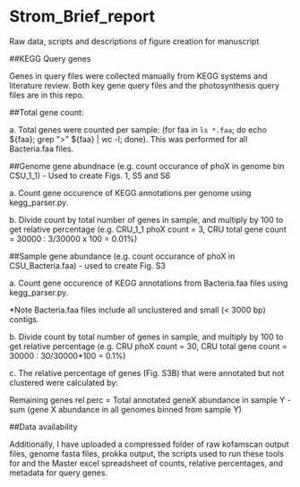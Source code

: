 # Strom_Brief_report
Raw data, scripts and descriptions of figure creation for manuscript

##KEGG Query genes

Genes in query files were collected manually from KEGG systems and literature review. Both key gene query files and the photosynthesis query files are in this repo. 

##Total gene count:

a. Total genes were counted per sample: (for faa in `ls *.faa`; do echo ${faa}; grep ">" ${faa} | wc -l; done). This was performed for all Bacteria.faa files.

##Genome gene abundnace (e.g. count occurance of phoX in genome bin CSU_1_1) - Used to create Figs. 1, S5 and S6

a. Count gene occurence of KEGG annotations per genome using kegg_parser.py. 

b. Divide count by total number of genes in sample, and multiply by 100 to get relative percentage (e.g. CRU_1_1 phoX count = 3, CRU total gene count = 30000 : 3/30000 x 100 = 0.01%)

##Sample gene abundance (e.g. count occurance of phoX in CSU_Bacteria.faa) - used to create Fig. S3

a. Count gene occurence of KEGG annotations from Bacteria.faa files using kegg_parser.py. 

*Note Bacteria.faa files include all unclustered and small (< 3000 bp) contigs.

b. Divide count by total number of genes in sample, and multiply by 100 to get relative percentage (e.g. CRU phoX count = 30, CRU total gene count = 30000 : 30/30000*100 = 0.1%)

c. The relative percentage of genes (Fig. S3B) that were annotated but not clustered were calculated by:

Remaining genes rel perc = Total annotated geneX abundance in sample Y - sum (gene X abundance in all genomes binned from sample Y)

##Data availability

Additionally, I have uploaded a compressed folder of raw kofamscan output files, genome fasta files, prokka output, the scripts used to run these tools for and the Master excel spreadsheet of counts, relative percentages, and metadata for query genes. 
